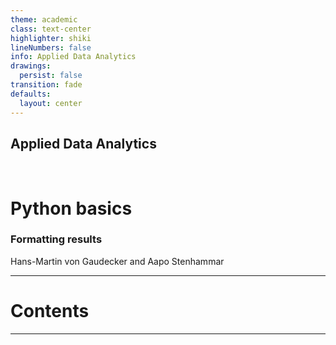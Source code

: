 ```yaml
---
theme: academic
class: text-center
highlighter: shiki
lineNumbers: false
info: Applied Data Analytics
drawings:
  persist: false
transition: fade
defaults:
  layout: center
---
```


## Applied Data Analytics

<br>

# Python basics

### Formatting results

Hans-Martin von Gaudecker and Aapo Stenhammar

---

# Contents

---

